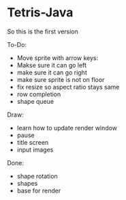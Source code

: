 # Tetris-Java

So this is the first version

To-Do:
- Move sprite with arrow keys:
- Makse sure it can go left
- make sure it can go right
- make sure sprite is not on floor
- fix resize so aspect ratio stays same
- row completion
- shape queue 

Draw:
- learn how to update render window
- pause
- title screen
- input images 


Done: 
- shape rotation
- shapes
- base for render
